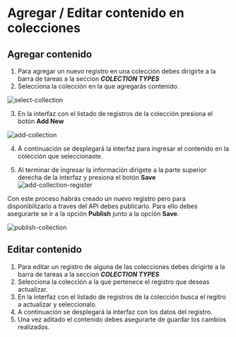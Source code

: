 # Agregar / Editar contenido en colecciones

## Agregar contenido
1. Para agregar un nuevo registro en una colección debes dirigirte a la barra de tareas a la seccion **_COLECTION TYPES_** 
2. Selecciona la colección en la que agregarás contenido.

![select-collection](https://sadesarrolloportalapis.blob.core.windows.net/strapi-manual/select-collection.png)


3. En la interfaz con el listado de registros de la colección presiona el botón **Add New**

![add-collection](https://sadesarrolloportalapis.blob.core.windows.net/strapi-manual/add-collection-register.png)


4. A continuación se desplegará la interfaz para ingresar el contenido en la colección que seleccionaste.


5. Al terminar de ingresar la información dirigete a la parte superior derecha de la interfaz y presiona el botón **Save**
![add-collection-register](https://sadesarrolloportalapis.blob.core.windows.net/strapi-manual/save-collection-register.png)

Con este proceso habrás creado un nuevo registro pero para disponibilizarlo a traves del API debes publicarlo. Para ello debes asegurarte se ir a la opción **Publish** junto a la opción **Save**.

![publish-collection](https://sadesarrolloportalapis.blob.core.windows.net/strapi-manual/public-collection-register.png)

## Editar contenido
1. Para editar un registro de alguna de las colecciones debes dirigirte a la barra de tareas a la seccion **_COLECTION TYPES_** 
2. Selecciona la colección a la que pertenece el registro que deseas actualizar.
3. En la interfaz con el listado de registros de la colección busca el regitro a actualizar y seleccionalo.
4. A continuación se desplegará la interfaz con los datos del registro.
5. Una vez aditado el contenido debes asegurarte de guardar los cambios realizados.
